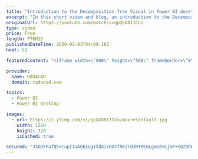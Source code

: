 ```yaml
---
title: "Introduction to the Decomposition Tree Visual in Power BI desktop"
excerpt: "In this short video and blog, an introduction to the Decomposition tree has been provided"
originalUrl: https://youtube.com/watch?v=qpQG88I1CCo
type: video
price: Free
length: PT6M1S
publishedDateTime: 2020-02-03T04:09:18Z
heat: 52

featuredContent: "<iframe width=\"800\" height=\"500\" frameborder=\"0\" src=\"https://www.youtube.com/embed/qpQG88I1CCo\" allow=\"accelerometer; autoplay; encrypted-media; gyroscope; picture-in-picture\" allowfullscreen></iframe>"

provider:
  name: RADACAD
  domain: radacad.com

topics:
  - Power BI
  - Power BI Desktop

images:
  - url: https://i.ytimg.com/vi/qpQG88I1CCo/maxresdefault.jpg
    width: 1280
    height: 720
    isCached: true

secured: "JSDDEFafQS+cupI1wAQ6IugISdX1vOOJfN6JrdJRTMEmLgmS8+LjmP+SQZQ9WPp/r6VeTr+VmindD4FsxGRDMskym4QNb4nSao9Hvvt/k4cILQBZBrQtLiOibxbyvrh4b9D40IOouZbNqPBjbcDOO7puHIhj+Xb9WJJv6D7nVQIxRYPhJamgOXvfdJbezcBAfuBhVq+zOF8E/EiVMVB6i3bYEJZz5lTCHlgv48Pq+VvkFzCubvPXeeB60spE/LsAxluUoVnCZDWQ6GWmdGwDaJy/PuwJcnGi/IbF91RS2sN7G+YE9llQBcFY9L6vzJnwo0M9EW2/3mxu1zqbe+Na1PylMrOm/9JOIebhkcEA8kZo44WC4ibiBY8c0GJEQlvEDj0OeziQvf1550EwdtaYhj9cIu4uZ2w0ClBgkU5ykoY=;L1vNvnO/BqFXZa+4r5F+hA=="
---
```


